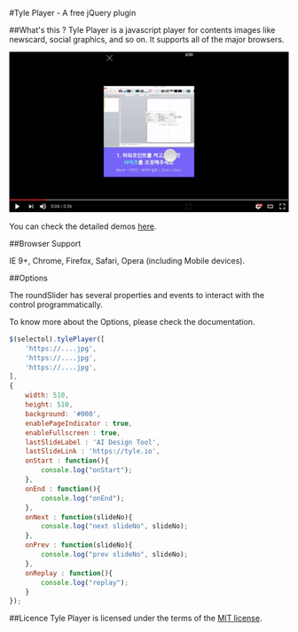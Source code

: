 #Tyle Player - A free jQuery plugin

##What's this ?
Tyle Player is a javascript player for contents images like newscard, social graphics, and so on. It supports all of the major browsers.

[![ScreenShot](./etc/screenshot.png)](https://www.youtube.com/watch?v=pjcGwRyaqY0)

You can check the detailed demos [here](https://tyle.io/cards).


##Browser Support

IE 9+, Chrome, Firefox, Safari, Opera (including Mobile devices).


##Options

The roundSlider has several properties and events to interact with the control programmatically.

To know more about the Options, please check the documentation.
```javascript
$(selectol).tylePlayer([
    'https://....jpg',
    'https://....jpg',
    'https://....jpg',
],
{
    width: 510,
    height: 510,
    background: '#000',
    enablePageIndicator : true,
    enableFullscreen : true,
    lastSlideLabel : 'AI Design Tool',
    lastSlideLink : 'https://tyle.io',
    onStart : function(){
        console.log("onStart");
    },
    onEnd : function(){
        console.log("onEnd");
    },
    onNext : function(slideNo){
        console.log("next slideNo", slideNo);
    },
    onPrev : function(slideNo){
        console.log("prev slideNo", slideNo);
    },
    onReplay : function(){
        console.log("replay");
    }
});
```

##Licence
Tyle Player is licensed under the terms of the [MIT license](http://roundsliderui.com/licence.html).
